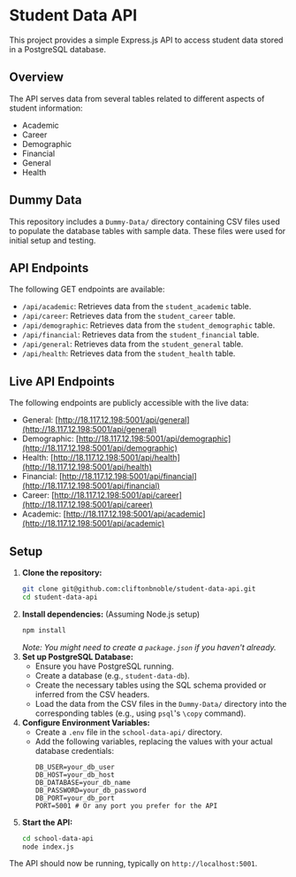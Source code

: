 # Student Data API

This project provides a simple Express.js API to access student data stored in a PostgreSQL database.

## Overview

The API serves data from several tables related to different aspects of student information:

- Academic
- Career
- Demographic
- Financial
- General
- Health

## Dummy Data

This repository includes a `Dummy-Data/` directory containing CSV files used to populate the database tables with sample data. These files were used for initial setup and testing.

## API Endpoints

The following GET endpoints are available:

- `/api/academic`: Retrieves data from the `student_academic` table.
- `/api/career`: Retrieves data from the `student_career` table.
- `/api/demographic`: Retrieves data from the `student_demographic` table.
- `/api/financial`: Retrieves data from the `student_financial` table.
- `/api/general`: Retrieves data from the `student_general` table.
- `/api/health`: Retrieves data from the `student_health` table.

## Live API Endpoints

The following endpoints are publicly accessible with the live data:

- General: [http://18.117.12.198:5001/api/general](http://18.117.12.198:5001/api/general)
- Demographic: [http://18.117.12.198:5001/api/demographic](http://18.117.12.198:5001/api/demographic)
- Health: [http://18.117.12.198:5001/api/health](http://18.117.12.198:5001/api/health)
- Financial: [http://18.117.12.198:5001/api/financial](http://18.117.12.198:5001/api/financial)
- Career: [http://18.117.12.198:5001/api/career](http://18.117.12.198:5001/api/career)
- Academic: [http://18.117.12.198:5001/api/academic](http://18.117.12.198:5001/api/academic)

## Setup

1.  **Clone the repository:**
    ```bash
    git clone git@github.com:cliftonbnoble/student-data-api.git
    cd student-data-api
    ```
2.  **Install dependencies:** (Assuming Node.js setup)
    ```bash
    npm install
    ```
    _Note: You might need to create a `package.json` if you haven't already._
3.  **Set up PostgreSQL Database:**
    - Ensure you have PostgreSQL running.
    - Create a database (e.g., `student-data-db`).
    - Create the necessary tables using the SQL schema provided or inferred from the CSV headers.
    - Load the data from the CSV files in the `Dummy-Data/` directory into the corresponding tables (e.g., using `psql`'s `\copy` command).
4.  **Configure Environment Variables:**
    - Create a `.env` file in the `school-data-api/` directory.
    - Add the following variables, replacing the values with your actual database credentials:
      ```env
      DB_USER=your_db_user
      DB_HOST=your_db_host
      DB_DATABASE=your_db_name
      DB_PASSWORD=your_db_password
      DB_PORT=your_db_port
      PORT=5001 # Or any port you prefer for the API
      ```
5.  **Start the API:**
    ```bash
    cd school-data-api
    node index.js
    ```

The API should now be running, typically on `http://localhost:5001`.
